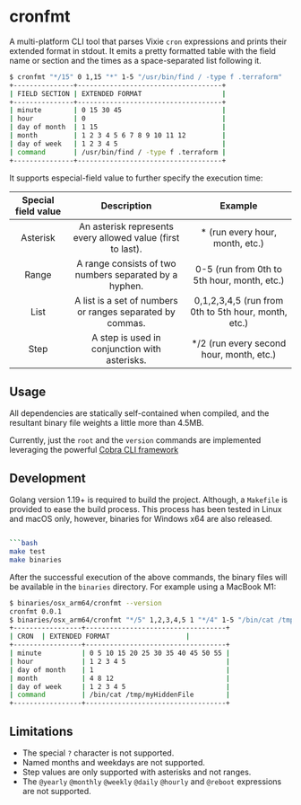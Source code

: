 # cronfmt

A multi-platform CLI tool that parses Vixie `cron` expressions and prints their extended format in stdout. It emits a pretty formatted table with the field name or section and the times as a space-separated list following it.

```bash
$ cronfmt "*/15" 0 1,15 "*" 1-5 "/usr/bin/find / -type f .terraform"
+---------------+------------------------------------+
| FIELD SECTION | EXTENDED FORMAT                    |
+---------------+------------------------------------+
| minute        | 0 15 30 45                         |
| hour          | 0                                  |
| day of month  | 1 15                               |
| month         | 1 2 3 4 5 6 7 8 9 10 11 12         |
| day of week   | 1 2 3 4 5                          |
| command       | /usr/bin/find / -type f .terraform |
+---------------+------------------------------------+
```

It supports especial-field value to further specify the execution time:

| Special field value |                         Description                         |                       Example                       |
|:-------------------:|:-----------------------------------------------------------:|:---------------------------------------------------:|
| Asterisk            | An asterisk represents every allowed value (first to last). | * (run every hour, month, etc.)                     |
| Range               | A range consists of two numbers separated by a hyphen.      | 0-5 (run from 0th to 5th hour, month, etc.)         |
| List                | A list is a set of numbers or ranges separated by commas.   | 0,1,2,3,4,5 (run from 0th to 5th hour, month, etc.) |
| Step                | A step is used in conjunction with asterisks.               | */2 (run every second hour, month, etc.)            |

## Usage

All dependencies are statically self-contained when compiled, and the resultant binary file weights a little more than 4.5MB.

Currently, just the `root` and the `version` commands are implemented leveraging the powerful [Cobra CLI framework](https://github.com/spf13/cobra)

## Development

Golang version 1.19+ is required to build the project. Although, a `Makefile` is provided to ease the build process. This process has been tested in Linux and macOS only, however, binaries for Windows x64 are also released.

```bash

```bash
make test
make binaries
```

After the successful execution of the above commands, the binary files will be available in the `binaries` directory. For example using a MacBook M1:

  ```bash
  $ binaries/osx_arm64/cronfmt --version
  cronfmt 0.0.1
  $ binaries/osx_arm64/cronfmt "*/5" 1,2,3,4,5 1 "*/4" 1-5 "/bin/cat /tmp/myHiddenFile"
  +-----------------+-----------------------------------+
  | CRON  | EXTENDED FORMAT                   |
  +-----------------+-----------------------------------+
  | minute          | 0 5 10 15 20 25 30 35 40 45 50 55 |
  | hour            | 1 2 3 4 5                         |
  | day of month    | 1                                 |
  | month           | 4 8 12                            |
  | day of week     | 1 2 3 4 5                         |
  | command         | /bin/cat /tmp/myHiddenFile        |
  +-----------------+-----------------------------------+
  ```

## Limitations

- The special `?` character is not supported.
- Named months and weekdays are not supported.
- Step values are only supported with asterisks and not ranges.
- The `@yearly` `@monthly` `@weekly` `@daily` `@hourly` and `@reboot` expressions are not supported.
